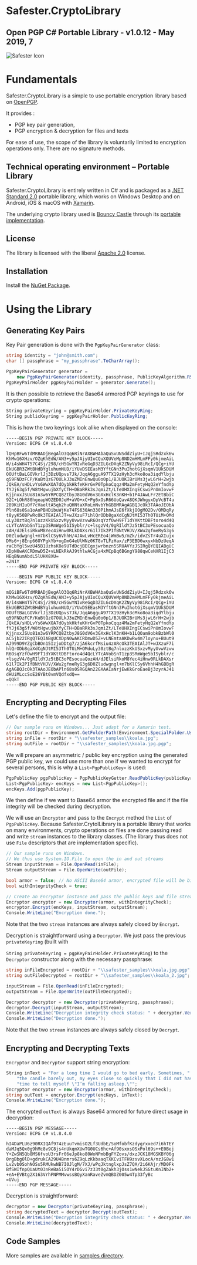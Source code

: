 # Safester.CryptoLibrary 

## Open PGP C# Portable Library - v1.0.12 - May 2019, 7



<img src="https://www.runsafester.net/img/safester-new-64x64.png" alt="Safester Icon"/>

# Fundamentals 

Safester.CryptoLibrary is a simple to use portable encryption library based on [OpenPGP](https://www.openpgp.org/). 

It provides :

- PGP key pair generation,
- PGP encryption & decryption for files and texts

For ease of use, the scope of the library is voluntarily limited to encryption operations only. There are no signature methods.

## Technical operating environment – Portable Library

Safester.CryptoLibrary is entirely written in C# and is packaged as a [.NET Standard 2.0](https://docs.microsoft.com/dotnet/standard/net-standard)  portable library, which works on Windows Desktop and on Android, iOS & macOS with [Xamarin](https://visualstudio.microsoft.com/xamarin/).

The underlying crypto library used is [Bouncy Castle](http://www.bouncycastle.org/csharp/) through its [portable implementation](https://www.nuget.org/packages/Portable.BouncyCastle/).

## License

The library is licensed with the liberal [Apache 2.0](https://github.com/kawansoft/Safester.CryptoLibrary/blob/master/LICENSE) license.

## Installation

Install the [NuGet Package](https://www.nuget.org/packages/Safester.CryptoLibrary/).

# Using the Library

## Generating Key Pairs

Key Pair generation is done with the `PgpKeyPairGenerator` class:

```C#
string identity = "john@smith.com";
char [] passphrase = "my_passphrase".ToCharArray();

PgpKeyPairGenerator generator = 
    new PgpKeyPairGenerator(identity, passphrase, PublicKeyAlgorithm.RSA, PublicKeyLength.BITS_2048);
PgpKeyPairHolder pgpKeyPairHolder = generator.Generate();
```

It is then possible to retrieve the Base64 armored PGP keyrings to use for crypto operations:

```C#
String privateKeyring = pgpKeyPairHolder.PrivateKeyRing;
String publicKeyring = pgpKeyPairHolder.PublicKeyRing;
```
This is how the two keyrings look alike when displayed on the console:

```pgp
-----BEGIN PGP PRIVATE KEY BLOCK-----
Version: BCPG C# v1.8.4.0

lQHpBFw6TdMRBADjBegAlO3Qq6RiNrAXBWHAbaQuSvUNSddZiyU+IJqj5Rdzxk6w
KhMw16XHzv/OZqKhEdW/AN3+y5pJAjyUIoCQuXQUVeMp8ND2mHMLmFFy0kjmeAiL
W/i4sWH4T57C4Sj/298/cH5GwYNIvReGqD3ZILGcDXqK2ZNyVy98iRcI/QCg+iYU
EkUGBR3ZWtBHdBYgluhumNUD/iYUvDSEEasM3YftGNn3PuIhotGjXsqmV1UkSDUM
OOUftBaLGOVkrlJj3DzUQpvs7Jk/JqqA6gguA97TX19zHyh3cMko8oa3iqdYlbju
q59FNDzFCP/KuBtQzG7OULkJ3uZMInEnwQu0o0p1/BJUOKIBrUMs3jwL6rH+2wjb
JQkEA/sHDLvYs6WwXOA7dOybkHkfeKHrGvP0TpkoCqqz4Ma2mFetyHqQ2eYfndYp
fYJj63g5f/W8tHgwujbXfyCTH+DBaRRk3sJqmiZt/LTeUHXIngECswiPnUmIovwF
KjjnxxJSUo81n3w6YRPCQ8ZtbyJ8G0dV6v3GXxHclK3nKH+b1P4JAwLFr2EtBbiC
92C+LOhR80hgeapWOZED0JeM+aVO+xC+Pg6xOsR66UoQavA8QKJWhgyxDpVcBT4u
289KiHIuOf7cVaeltA5qb2huQHNtaXRoLmNvbYhGBBMRAgAGBQJcOk3TAAoJEObA
Pln68s0Sa1oAoPBHDibuWjKe74FS630An330P1hmAJsE6fXkjOOgMO2Dv/OMDqRy
t8yyK50BPwRcOk3TEAIAlJT+wJXzuF7ihlQrODb8gaXdCgNJtMI53Th0TUiM+OMd
uLy30ztBq7nlozzKkUSxzvMyyUvwVzvwR6OsqYzfOwH9FT1dYXKttDBFtoro4d4Q
cLYTcAVobSnT1zp3SRmWge5bISyblr/c+lsgzV4/0gRIldYJz5tBC3oPEsocuaQo
zAH/dJElsiRkoM8Yec4iHnw0RLkDAXsr61l7Ik2PIfBNtVHJV/XWu2gfmeRyG3g6
D0Zludwgngl+m7bKlCSy6VhhH/4JAwLvHcEREo4jWmBw5/mZk/idvZsTr4uXIujx
DMs6+j8Enp66OYPgkYb+ogDmG4eUlWNz0KT8vTLFzHax/zP3EBD6wxyxNbDzUeqA
raCbYgl5wzU45B1UzhsK8e9UTdDcjBECgxjwrbnzn5SRUAVYzJSIRgQYEQIABgUC
XDpN0wAKCRDmwD5Z+vLNEkRkAJ9thlwACGja4xMCpBq6BGngY988qwCeNXR1IjC3
HEqBNumAbdL5lUHX8XU=
=2N1Y
-----END PGP PRIVATE KEY BLOCK-----

```

```pgp
-----BEGIN PGP PUBLIC KEY BLOCK-----
Version: BCPG C# v1.8.4.0

mQGiBFw6TdMRBADjBegAlO3Qq6RiNrAXBWHAbaQuSvUNSddZiyU+IJqj5Rdzxk6w
KhMw16XHzv/OZqKhEdW/AN3+y5pJAjyUIoCQuXQUVeMp8ND2mHMLmFFy0kjmeAiL
W/i4sWH4T57C4Sj/298/cH5GwYNIvReGqD3ZILGcDXqK2ZNyVy98iRcI/QCg+iYU
EkUGBR3ZWtBHdBYgluhumNUD/iYUvDSEEasM3YftGNn3PuIhotGjXsqmV1UkSDUM
OOUftBaLGOVkrlJj3DzUQpvs7Jk/JqqA6gguA97TX19zHyh3cMko8oa3iqdYlbju
q59FNDzFCP/KuBtQzG7OULkJ3uZMInEnwQu0o0p1/BJUOKIBrUMs3jwL6rH+2wjb
JQkEA/sHDLvYs6WwXOA7dOybkHkfeKHrGvP0TpkoCqqz4Ma2mFetyHqQ2eYfndYp
fYJj63g5f/W8tHgwujbXfyCTH+DBaRRk3sJqmiZt/LTeUHXIngECswiPnUmIovwF
KjjnxxJSUo81n3w6YRPCQ8ZtbyJ8G0dV6v3GXxHclK3nKH+b1LQOam9obkBzbWl0
aC5jb22IRgQTEQIABgUCXDpN0wAKCRDmwD5Z+vLNEmtaAKDwRw4m7loynu+BUut9
AJ999D9YZgCbBOn15IzjoDDtg7/zjA6kcrfMsiu4zARcOk3TEAIAlJT+wJXzuF7i
hlQrODb8gaXdCgNJtMI53Th0TUiM+OMduLy30ztBq7nlozzKkUSxzvMyyUvwVzvw
R6OsqYzfOwH9FT1dYXKttDBFtoro4d4QcLYTcAVobSnT1zp3SRmWge5bISyblr/c
+lsgzV4/0gRIldYJz5tBC3oPEsocuaQozAH/dJElsiRkoM8Yec4iHnw0RLkDAXsr
61l7Ik2PIfBNtVHJV/XWu2gfmeRyG3g6D0Zludwgngl+m7bKlCSy6VhhH4hGBBgR
AgAGBQJcOk3TAAoJEObAPln68s0SRGQAn22GXAAIaNrjEwKkGroEaeBj3zyrAJ41
dHUiMLccSoE26YBt0vmVQdfxdQ==
=QQkT
-----END PGP PUBLIC KEY BLOCK-----
```

## Encrypting and Decrypting Files

Let's define the file to encrypt and the output file:

```C#
// Our sample runs on Windows... Just adapt for a Xamarin test.
string rootDir = Environment.GetFolderPath(Environment.SpecialFolder.UserProfile);
string inFile = rootDir + "\\safester_samples\\koala.jpg";
string outFile = rootDir + "\\safester_samples\\koala.jpg.pgp";
```
We will prepare an asymmetric / public key encryption using the generated PGP public key, we could use more than one if we wanted to encrypt for several persons, this is why a `List<PgpPublicKey>` is used:

```C#
PgpPublicKey pgpPublicKey = PgpPublicKeyGetter.ReadPublicKey(publicKeyring);
List<PgpPublicKey> encKeys = new List<PgpPublicKey>();
encKeys.Add(pgpPublicKey);
```

We then define if we want to Base64 armor the encrypted file and if the file integrity will be checked during decryption.

We will use an `Encryptor` and pass to the `Encrypt` method the `List` of `PgpPublicKey`. Because Safester.CrytolLibrary is a portable library that works on many environments, crypto operations on files are done passing read and write `stream` instances to the library classes. (The library thus does not use `File` descriptors that are implementation specific).

```c#
// Our sample runs on Windows. 
// We thus use System.IO.File to open the in and out streams
Stream inputStream = File.OpenRead(inFile); 
Stream outputStream = File.OpenWrite(outFile);

bool armor = false; // No ASCII Base64 armor, encrypted file will be binary
bool withIntegrityCheck = true;

// Create an Encryptor instance and pass the public keys and file streams
Encryptor encryptor = new Encryptor(armor, withIntegrityCheck);
encryptor.Encrypt(encKeys, inputStream, outputStream);
Console.WriteLine("Encryption done.");
```

Note that the two `stream` instances  are always safely closed by `Encrypt`.

Decryption is straightforward using a `Decryptor`. We just pass the previous  `privateKeyring`  (built with 

`String privateKeyring = pgpKeyPairHolder.PrivateKeyRing`) to the `Decryptor` constructor along with the necessary passphrase:

```C#
string inFileEncrypted = rootDir + "\\safester_samples\\koala.jpg.pgp"; 
string outFileDecrypted = rootDir + "\\safester_samples\\koala_2.jpg";

inputStream = File.OpenRead(inFileEncrypted);
outputStream = File.OpenWrite(outFileDecrypted);

Decryptor decryptor = new Decryptor(privateKeyring, passphrase);
decryptor.Decrypt(inputStream, outputStream);
Console.WriteLine("Decryption integrity check status: " + decryptor.Verify);
Console.WriteLine("Decryption done.");
```
Note that the two `stream` instances  are always safely closed by  `Decrypt`.

## Encrypting and Decrypting Texts

`Encryptor` and `Decryptor` support string encryption:

```C#
String inText = "For a long time I would go to bed early. Sometimes, " +
    "the candle barely out, my eyes close so quickly that I did not have " +
    "time to tell myself \"I’m falling asleep.\"";
Encryptor encryptor = new Encryptor(armor, withIntegrityCheck);
string outText = encryptor.Encrypt(encKeys, inText);
Console.WriteLine("Encryption done.");
```
The encrypted `outText` is always Base64 armored for future direct usage in decryption:

```pgp
-----BEGIN PGP MESSAGE-----
Version: BCPG C# v1.8.4.0

hI4DaPLU6z90RXIQAf974zEuuTvmisO2Lf3UdbE/SoMfobfKzdygrxxed7i6hTEY
daMJq5Qx0g9hMc8v9C8js4nUkqmXUwTG0UCs6hc+Af90sxxsOSxPol69s++E0Bej
Y+ZwSN5Qb8MS6fvoU3rsFr06eJp8ko80WoNPmbBgFYZovs/dxzJCK18MGSKBY06g
0rgBbgOlD+gdrukCA29U4Bnmrs6Z9qLzKkbaaqTXKCviTFH9zsvXLocA/nzJG8w1
Lv2vb0SohNOSs5RMUkwNB7I0JlgM/7XJ/wPqJktnglxpJsZ7QA/2i6KAjr/MD0Fk
BfSWIfnpQUaUt03nReBa5i5OY4rDGvi7z33t0gZakh3jOss1wNekJSGtuKnINb2+
+eA+EVBtg2X163VrhPNPMMvwssBQyXanRaveZvmQBDZ005w4Tp33fyBc
=UVuj
-----END PGP MESSAGE-----
```

Decryption is straightforward:

```C#
decryptor = new Decryptor(privateKeyring, passphrase);
string decryptedText = decryptor.Decrypt(outText);
Console.WriteLine("Decryption integrity check status: " + decryptor.Verify);
Console.WriteLine(decryptedText);
```
## Code Samples

More samples are available in [samples directory](https://github.com/kawansoft/Safester.CryptoLibrary/tree/master/CryptoLibrary.Samples/Src/samples). 

